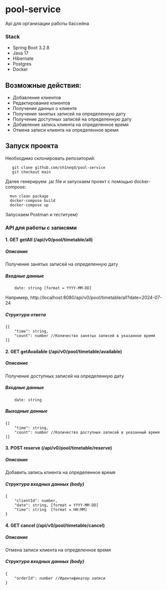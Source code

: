 # pool-service

Api для организации работы бассейна

### Stack
  * Spring Boot 3.2.8
  * Java 17
  * Hibernate
  * Postgres
  * Docker

## Возможные действия:
  * Добавление клиентов
  * Редактирование клиентов
  * Получение данных о клиенте
  * Получение занятых записей на определенную дату
  * Получение доступных записей на определенную дату
  * Добавление запись клиента на определенное время
  * Отмена записи клиента на определенное время

## Запуск проекта
  Необходимо склонировать репозиторий:
  ```
     git clone github.com/sh1neqd/pool-service
     git checkout main
```
  Далее генерируем .jar file и запускаем проект с помощью docker-compose:
```
  mvn clean package  
  docker-compose build
  docker-compose up
```
  Запускаем Postman и теституем)
  
### API для работы с записями

#### 1. GET getAll (/api/v0/pool/timetable/all)

##### Описание
Получение занятых записей на определенную дату

##### Входные данные
```
    date: string [format = YYYY-MM-DD]
```
Например, http://localhost:8080/api/v0/pool/timetable/all?date=2024-07-24

##### Структура ответа
```
{[
    "time": string,
    "count": number //Количество занятых записей в указанное время
]}
```

#### 2. GET getAvailable (/api/v0/pool/timetable/available)

##### Описание
Получение доступных записей на определенную дату

##### Входные данные
```
    date: string
```

##### Выходные данные
```
{[
    "time": string,
    "count": number //Количество доступных записей в указанный время 
]}
```

#### 3. POST reserve (/api/v0/pool/timetable/reserve)

##### Описание
Добавить запись клиента на определенное время

##### Структура входных данных (body)
```
{
    "clientId": number,
    "date": string, [format = YYYY-MM-DD]
    "time": string  [format = HH:MM]
}
```


#### 4. GET cancel (/api/v0/pool/timetable/cancel)

##### Описание
Отмена записи клиента на определенное время

##### Структура входных данных (body)
```
{
    "orderId": number //Идентификатор записи
}
```
